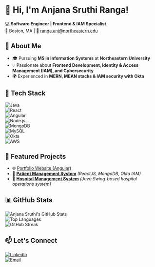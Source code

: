 # 👋 Hi, I'm Anjana Sruthi Ranga!  

💻 **Software Engineer | Frontend & IAM Specialist**  
📍 Boston, MA | 📧 ranga.anj@northeastern.edu  

## 🚀 About Me  
- 🎓 Pursuing **MS in Information Systems** at **Northeastern University**  
- 💡 Passionate about **Frontend Development, Identity & Access Management (IAM), and Cybersecurity**  
- 🌍 Experienced in **MERN, MEAN stacks & IAM security with Okta**  

## 🔧 Tech Stack  
![Java](https://img.shields.io/badge/Java-007396?style=for-the-badge&logo=java&logoColor=white)  
![React](https://img.shields.io/badge/React-61DAFB?style=for-the-badge&logo=react&logoColor=white)  
![Angular](https://img.shields.io/badge/Angular-DD0031?style=for-the-badge&logo=angular&logoColor=white)  
![Node.js](https://img.shields.io/badge/Node.js-339933?style=for-the-badge&logo=nodedotjs&logoColor=white)  
![MongoDB](https://img.shields.io/badge/MongoDB-47A248?style=for-the-badge&logo=mongodb&logoColor=white)  
![MySQL](https://img.shields.io/badge/MySQL-4479A1?style=for-the-badge&logo=mysql&logoColor=white)  
![Okta](https://img.shields.io/badge/Okta-00297A?style=for-the-badge&logo=okta&logoColor=white)  
![AWS](https://img.shields.io/badge/AWS-232F3E?style=for-the-badge&logo=amazonaws&logoColor=white)  

## 📌 Featured Projects  
- 🌐 [Portfolio Website (Angular)](https://github.com/AnjanaSruthiR/Portfolio_Angular)  
- 📱 **[Patient Management System](https://github.com/AnjanaSruthiR/)** *(ReactJS, MongoDB, Okta IAM)*  
- 🏥 **[Hospital Management System](https://github.com/AnjanaSruthiR/)** *(Java Swing-based hospital operations system)*  

## 📊 GitHub Stats  
![Anjana Sruthi's GitHub Stats](https://github-readme-stats.vercel.app/api?username=AnjanaSruthiR&show_icons=true&theme=tokyonight)  
![Top Languages](https://github-readme-stats.vercel.app/api/top-langs/?username=AnjanaSruthiR&layout=compact&theme=tokyonight)  
![GitHub Streak](https://github-readme-streak-stats.herokuapp.com/?user=AnjanaSruthiR&theme=tokyonight)  

## 📫 Let's Connect  
[![LinkedIn](https://img.shields.io/badge/LinkedIn-0A66C2?style=for-the-badge&logo=linkedin&logoColor=white)](https://www.linkedin.com/in/anjanasruthiranga/)  
[![Email](https://img.shields.io/badge/Email-D14836?style=for-the-badge&logo=gmail&logoColor=white)](mailto:ranga.anj@northeastern.edu)  
